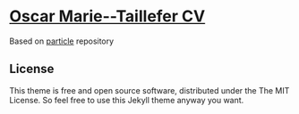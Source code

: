 # [Oscar Marie--Taillefer CV](https://ryshu.github.io/cv)

Based on [particle](https://github.com/nrandecker/particle) repository

## License

This theme is free and open source software, distributed under the The MIT License. So feel free to use this Jekyll theme anyway you want.
